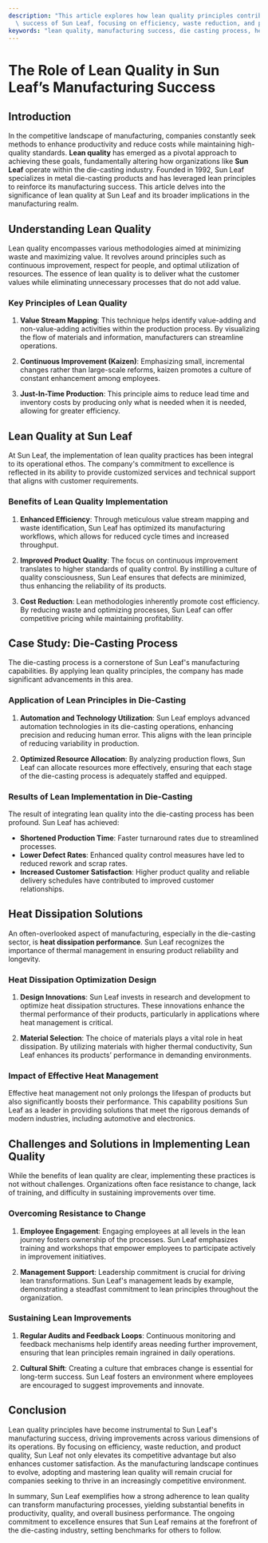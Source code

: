 ```yaml
---
description: "This article explores how lean quality principles contribute to the manufacturing\
  \ success of Sun Leaf, focusing on efficiency, waste reduction, and product quality."
keywords: "lean quality, manufacturing success, die casting process, heat dissipation performance"
---
```

# The Role of Lean Quality in Sun Leaf’s Manufacturing Success

## Introduction

In the competitive landscape of manufacturing, companies constantly seek methods to enhance productivity and reduce costs while maintaining high-quality standards. **Lean quality** has emerged as a pivotal approach to achieving these goals, fundamentally altering how organizations like **Sun Leaf** operate within the die-casting industry. Founded in 1992, Sun Leaf specializes in metal die-casting products and has leveraged lean principles to reinforce its manufacturing success. This article delves into the significance of lean quality at Sun Leaf and its broader implications in the manufacturing realm.

## Understanding Lean Quality

Lean quality encompasses various methodologies aimed at minimizing waste and maximizing value. It revolves around principles such as continuous improvement, respect for people, and optimal utilization of resources. The essence of lean quality is to deliver what the customer values while eliminating unnecessary processes that do not add value.

### Key Principles of Lean Quality

1. **Value Stream Mapping**: This technique helps identify value-adding and non-value-adding activities within the production process. By visualizing the flow of materials and information, manufacturers can streamline operations.
   
2. **Continuous Improvement (Kaizen)**: Emphasizing small, incremental changes rather than large-scale reforms, kaizen promotes a culture of constant enhancement among employees.

3. **Just-In-Time Production**: This principle aims to reduce lead time and inventory costs by producing only what is needed when it is needed, allowing for greater efficiency.

## Lean Quality at Sun Leaf

At Sun Leaf, the implementation of lean quality practices has been integral to its operational ethos. The company's commitment to excellence is reflected in its ability to provide customized services and technical support that aligns with customer requirements.

### Benefits of Lean Quality Implementation

1. **Enhanced Efficiency**: Through meticulous value stream mapping and waste identification, Sun Leaf has optimized its manufacturing workflows, which allows for reduced cycle times and increased throughput.

2. **Improved Product Quality**: The focus on continuous improvement translates to higher standards of quality control. By instilling a culture of quality consciousness, Sun Leaf ensures that defects are minimized, thus enhancing the reliability of its products.

3. **Cost Reduction**: Lean methodologies inherently promote cost efficiency. By reducing waste and optimizing processes, Sun Leaf can offer competitive pricing while maintaining profitability.

## Case Study: Die-Casting Process

The die-casting process is a cornerstone of Sun Leaf's manufacturing capabilities. By applying lean quality principles, the company has made significant advancements in this area.

### Application of Lean Principles in Die-Casting

1. **Automation and Technology Utilization**: Sun Leaf employs advanced automation technologies in its die-casting operations, enhancing precision and reducing human error. This aligns with the lean principle of reducing variability in production.

2. **Optimized Resource Allocation**: By analyzing production flows, Sun Leaf can allocate resources more effectively, ensuring that each stage of the die-casting process is adequately staffed and equipped.

### Results of Lean Implementation in Die-Casting

The result of integrating lean quality into the die-casting process has been profound. Sun Leaf has achieved:

- **Shortened Production Time**: Faster turnaround rates due to streamlined processes.
- **Lower Defect Rates**: Enhanced quality control measures have led to reduced rework and scrap rates.
- **Increased Customer Satisfaction**: Higher product quality and reliable delivery schedules have contributed to improved customer relationships.

## Heat Dissipation Solutions 

An often-overlooked aspect of manufacturing, especially in the die-casting sector, is **heat dissipation performance**. Sun Leaf recognizes the importance of thermal management in ensuring product reliability and longevity.

### Heat Dissipation Optimization Design

1. **Design Innovations**: Sun Leaf invests in research and development to optimize heat dissipation structures. These innovations enhance the thermal performance of their products, particularly in applications where heat management is critical.

2. **Material Selection**: The choice of materials plays a vital role in heat dissipation. By utilizing materials with higher thermal conductivity, Sun Leaf enhances its products’ performance in demanding environments.

### Impact of Effective Heat Management

Effective heat management not only prolongs the lifespan of products but also significantly boosts their performance. This capability positions Sun Leaf as a leader in providing solutions that meet the rigorous demands of modern industries, including automotive and electronics.

## Challenges and Solutions in Implementing Lean Quality

While the benefits of lean quality are clear, implementing these practices is not without challenges. Organizations often face resistance to change, lack of training, and difficulty in sustaining improvements over time.

### Overcoming Resistance to Change

1. **Employee Engagement**: Engaging employees at all levels in the lean journey fosters ownership of the processes. Sun Leaf emphasizes training and workshops that empower employees to participate actively in improvement initiatives.

2. **Management Support**: Leadership commitment is crucial for driving lean transformations. Sun Leaf's management leads by example, demonstrating a steadfast commitment to lean principles throughout the organization.

### Sustaining Lean Improvements

1. **Regular Audits and Feedback Loops**: Continuous monitoring and feedback mechanisms help identify areas needing further improvement, ensuring that lean principles remain ingrained in daily operations.

2. **Cultural Shift**: Creating a culture that embraces change is essential for long-term success. Sun Leaf fosters an environment where employees are encouraged to suggest improvements and innovate.

## Conclusion

Lean quality principles have become instrumental to Sun Leaf's manufacturing success, driving improvements across various dimensions of its operations. By focusing on efficiency, waste reduction, and product quality, Sun Leaf not only elevates its competitive advantage but also enhances customer satisfaction. As the manufacturing landscape continues to evolve, adopting and mastering lean quality will remain crucial for companies seeking to thrive in an increasingly competitive environment.

In summary, Sun Leaf exemplifies how a strong adherence to lean quality can transform manufacturing processes, yielding substantial benefits in productivity, quality, and overall business performance. The ongoing commitment to excellence ensures that Sun Leaf remains at the forefront of the die-casting industry, setting benchmarks for others to follow.
